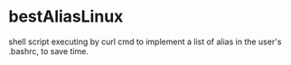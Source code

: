 # bestAliasLinux
shell script executing by curl cmd to implement a list of alias in the user's .bashrc, to save time.
